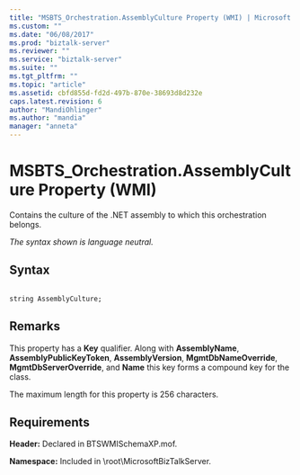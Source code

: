 ```yaml
---
title: "MSBTS_Orchestration.AssemblyCulture Property (WMI) | Microsoft Docs"
ms.custom: ""
ms.date: "06/08/2017"
ms.prod: "biztalk-server"
ms.reviewer: ""
ms.service: "biztalk-server"
ms.suite: ""
ms.tgt_pltfrm: ""
ms.topic: "article"
ms.assetid: cbfd855d-fd2d-497b-870e-38693d8d232e
caps.latest.revision: 6
author: "MandiOhlinger"
ms.author: "mandia"
manager: "anneta"
---
```

# MSBTS_Orchestration.AssemblyCulture Property (WMI)
Contains the culture of the .NET assembly to which this orchestration belongs.  
  
 *The syntax shown is language neutral.*  
  
## Syntax  
  
```  
  
string AssemblyCulture;  
```  
  
## Remarks  
 This property has a **Key** qualifier. Along with **AssemblyName**, **AssemblyPublicKeyToken**, **AssemblyVersion**, **MgmtDbNameOverride**, **MgmtDbServerOverride**, and **Name** this key forms a compound key for the class.  
  
 The maximum length for this property is 256 characters.  
  
## Requirements  
 **Header:** Declared in BTSWMISchemaXP.mof.  
  
 **Namespace:** Included in \root\MicrosoftBizTalkServer.